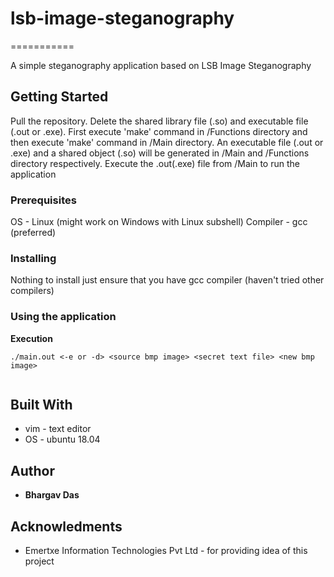 # lsb-image-steganography
===========

A simple steganography application based on LSB Image Steganography

## Getting Started

Pull the repository. Delete the shared library file (.so) and executable file (.out or .exe). First execute 'make' command in /Functions directory and then execute 'make' command in /Main directory. An executable  file (.out or .exe) and a shared object (.so) will be generated in /Main and /Functions directory respectively. Execute the .out(.exe) file from /Main to run the application

### Prerequisites

OS       - Linux (might work on Windows with Linux subshell)
Compiler - gcc (preferred)

### Installing

Nothing to install just ensure that you have gcc compiler (haven't tried other compilers)

### Using the application

**Execution**
```
./main.out <-e or -d> <source bmp image> <secret text file> <new bmp image>
```

```
```

## Built With

* vim - text editor
* OS  - ubuntu 18.04

## Author

* **Bhargav Das**

## Acknowledments

* Emertxe Information Technologies Pvt Ltd - for providing idea of this project
